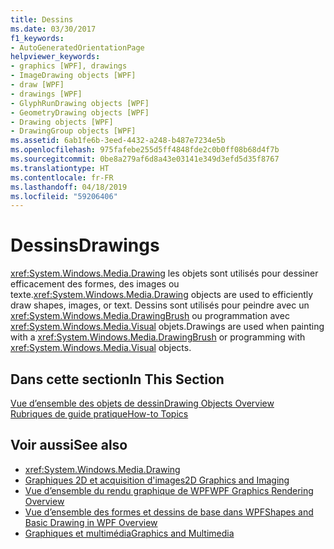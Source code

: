 ```yaml
---
title: Dessins
ms.date: 03/30/2017
f1_keywords:
- AutoGeneratedOrientationPage
helpviewer_keywords:
- graphics [WPF], drawings
- ImageDrawing objects [WPF]
- draw [WPF]
- drawings [WPF]
- GlyphRunDrawing objects [WPF]
- GeometryDrawing objects [WPF]
- Drawing objects [WPF]
- DrawingGroup objects [WPF]
ms.assetid: 6ab1fe6b-3eed-4432-a248-b487e7234e5b
ms.openlocfilehash: 975fafebe255d5ff4848fde2c0b0ff08b68d4f7b
ms.sourcegitcommit: 0be8a279af6d8a43e03141e349d3efd5d35f8767
ms.translationtype: HT
ms.contentlocale: fr-FR
ms.lasthandoff: 04/18/2019
ms.locfileid: "59206406"
---
```

# <a name="drawings"></a><span data-ttu-id="69790-102">Dessins</span><span class="sxs-lookup"><span data-stu-id="69790-102">Drawings</span></span>
<span data-ttu-id="69790-103"><xref:System.Windows.Media.Drawing> les objets sont utilisés pour dessiner efficacement des formes, des images ou texte.</span><span class="sxs-lookup"><span data-stu-id="69790-103"><xref:System.Windows.Media.Drawing> objects are used to efficiently draw shapes, images, or text.</span></span> <span data-ttu-id="69790-104">Dessins sont utilisés pour peindre avec un <xref:System.Windows.Media.DrawingBrush> ou programmation avec <xref:System.Windows.Media.Visual> objets.</span><span class="sxs-lookup"><span data-stu-id="69790-104">Drawings are used when painting with a <xref:System.Windows.Media.DrawingBrush> or programming with <xref:System.Windows.Media.Visual> objects.</span></span>  
  
## <a name="in-this-section"></a><span data-ttu-id="69790-105">Dans cette section</span><span class="sxs-lookup"><span data-stu-id="69790-105">In This Section</span></span>  
 [<span data-ttu-id="69790-106">Vue d’ensemble des objets de dessin</span><span class="sxs-lookup"><span data-stu-id="69790-106">Drawing Objects Overview</span></span>](drawing-objects-overview.md)  
  [<span data-ttu-id="69790-107">Rubriques de guide pratique</span><span class="sxs-lookup"><span data-stu-id="69790-107">How-to Topics</span></span>](drawings-how-to-topics.md)  
  
## <a name="see-also"></a><span data-ttu-id="69790-108">Voir aussi</span><span class="sxs-lookup"><span data-stu-id="69790-108">See also</span></span>

- <xref:System.Windows.Media.Drawing>
- [<span data-ttu-id="69790-109">Graphiques 2D et acquisition d'images</span><span class="sxs-lookup"><span data-stu-id="69790-109">2D Graphics and Imaging</span></span>](../advanced/optimizing-performance-2d-graphics-and-imaging.md)
- [<span data-ttu-id="69790-110">Vue d’ensemble du rendu graphique de WPF</span><span class="sxs-lookup"><span data-stu-id="69790-110">WPF Graphics Rendering Overview</span></span>](wpf-graphics-rendering-overview.md)
- [<span data-ttu-id="69790-111">Vue d’ensemble des formes et dessins de base dans WPF</span><span class="sxs-lookup"><span data-stu-id="69790-111">Shapes and Basic Drawing in WPF Overview</span></span>](shapes-and-basic-drawing-in-wpf-overview.md)
- [<span data-ttu-id="69790-112">Graphiques et multimédia</span><span class="sxs-lookup"><span data-stu-id="69790-112">Graphics and Multimedia</span></span>](index.md)

